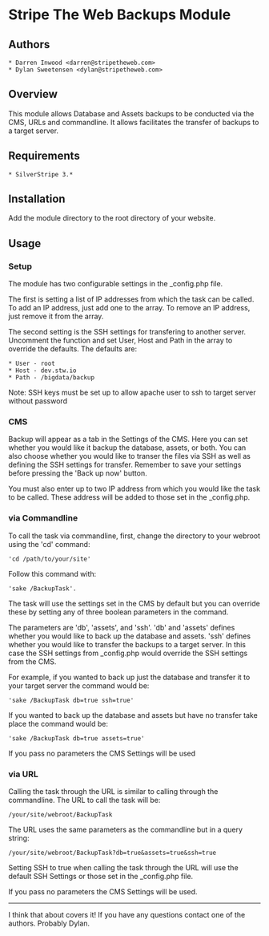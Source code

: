 # Stripe The Web Backups Module

## Authors
	* Darren Inwood <darren@stripetheweb.com>
	* Dylan Sweetensen <dylan@stripetheweb.com>

## Overview
This module allows Database and Assets backups to be conducted via the CMS, URLs and commandline. 
It allows facilitates the transfer of backups to a target server. 

## Requirements 
	* SilverStripe 3.*

## Installation
Add the module directory to the root directory of your website.

## Usage

### Setup
The module has two configurable settings in the _config.php file.

The first is setting a list of IP addresses from which the task can be called. To add an IP address, just add one to the array.
To remove an IP address, just remove it from the array. 

The second setting is the SSH settings for transfering to another server. Uncomment the function and set User, Host and Path in the array to override the defaults.
The defaults are:

	* User - root
	* Host - dev.stw.io
	* Path - /bigdata/backup

Note: SSH keys must be set up to allow apache user to ssh to target server without password

###  CMS
Backup will appear as a tab in the Settings of the CMS. Here you can set whether you would like it backup the database, assets, or both. You can also choose whether you would like to transer the files via SSH as well as defining the SSH settings for transfer. Remember to save your settings before pressing the 'Back up now' button.

You must also enter up to two IP address from which you would like the task to be called. These address will be added to those set in the _config.php.

### via Commandline
To call the task via commandline, first, change the directory to your webroot using the 'cd' command: 

	'cd /path/to/your/site'

Follow this command with: 

	'sake /BackupTask'.

The task will use the settings set in the CMS by default but you can override these by setting any of three boolean parameters in the command. 

The parameters are 'db', 'assets', and 'ssh'. 'db' and 'assets' defines whether you would like to back up the database and assets. 'ssh' defines whether you would like to transfer the backups to a target server. In this case the SSH settings from _config.php would override the SSH settings from the CMS.  

For example, if you wanted to back up just the database and transfer it to your target server the command would be:
	
	'sake /BackupTask db=true ssh=true'

If you wanted to back up the database and assets but have no transfer take place the command would be:

	'sake /BackupTask db=true assets=true'

If you pass no parameters the CMS Settings will be used

### via URL
Calling the task through the URL is similar to calling through the commandline. 
The URL to call the task will be:

	/your/site/webroot/BackupTask

The URL uses the same parameters as the commandline but in a query string:

	/your/site/webroot/BackupTask?db=true&assets=true&ssh=true

Setting SSH to true when calling the task through the URL will use the default SSH Settings or those set in the _config.php file. 

If you pass no parameters the CMS Settings will be used.

--------------------------------------------------------------------------------

I think that about covers it! If you have any questions contact one of the authors. Probably Dylan. 


